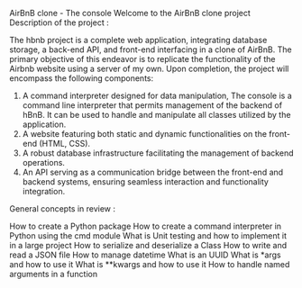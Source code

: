 AirBnB clone - The console
Welcome to the AirBnB clone project
Description of the project :

The hbnb project  is a complete web application, integrating database storage, a back-end API, and front-end interfacing in a clone of AirBnB. The primary objective of this endeavor is to replicate the functionality of the Airbnb website using a server of my own. Upon completion, the project will encompass the following components:

1. A command interpreter designed for data manipulation, The console is a command line interpreter that permits management of the backend of hBnB. It can be used to handle and manipulate all classes utilized by the application.
2. A website featuring both static and dynamic functionalities on the front-end (HTML, CSS).
3. A robust database infrastructure facilitating the management of backend operations.
4. An API serving as a communication bridge between the front-end and backend systems, ensuring seamless interaction and functionality integration.

General concepts in review : 

How to create a Python package
How to create a command interpreter in Python using the cmd module
What is Unit testing and how to implement it in a large project
How to serialize and deserialize a Class
How to write and read a JSON file
How to manage datetime
What is an UUID
What is *args and how to use it
What is **kwargs and how to use it
How to handle named arguments in a function




